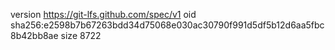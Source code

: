 version https://git-lfs.github.com/spec/v1
oid sha256:e2598b7b67263bdd34d75068e030ac30790f991d5df5b12d6aa5fbc8b42bb8ae
size 8722
